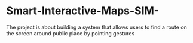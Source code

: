 # Smart-Interactive-Maps-SIM-
The project is about building a system that allows users to find a route on the screen around public place by pointing gestures 
